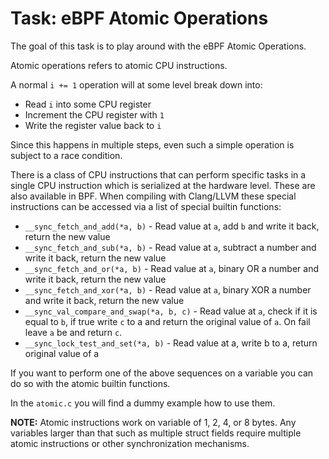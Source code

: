 # Task: eBPF Atomic Operations

The goal of this task is to play around with the eBPF Atomic Operations.

Atomic operations refers to atomic CPU instructions. 

A normal `i += 1` operation will at some level break down into:

- Read `i` into some CPU register
- Increment the CPU register with `1`
- Write the register value back to `i`

Since this happens in multiple steps, even such a simple operation is subject to a race condition.

There is a class of CPU instructions that can perform specific tasks in a single CPU instruction which is serialized at the hardware level. These are also available in BPF. 
When compiling with Clang/LLVM these special instructions can be accessed via a list of special builtin functions:

- `__sync_fetch_and_add(*a, b)` - Read value at `a`, add `b` and write it back, return the new value
- `__sync_fetch_and_sub(*a, b)` - Read value at `a`, subtract a number and write it back, return the new value
- `__sync_fetch_and_or(*a, b)` - Read value at `a`, binary OR a number and write it back, return the new value
- `__sync_fetch_and_xor(*a, b)` - Read value at `a`, binary XOR a number and write it back, return the new value
- `__sync_val_compare_and_swap(*a, b, c)` - Read value at `a`, check if it is equal to `b`, if true write `c` to a and return the original value of `a`. On fail leave `a` be and return `c`.
- `__sync_lock_test_and_set(*a, b)` - Read value at a, write b to a, return original value of a

If you want to perform one of the above sequences on a variable you can do so with the atomic builtin functions.

In the `atomic.c` you will find a dummy example how to use them.

**NOTE:** Atomic instructions work on variable of 1, 2, 4, or 8 bytes. Any variables larger than that such as multiple struct fields require multiple atomic instructions or other synchronization mechanisms.
